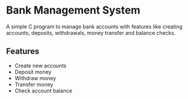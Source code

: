 # Bank Management System
A simple C program to manage bank accounts with features like creating accounts, deposits, withdrawals, money transfer and balance checks.

## Features
- Create new accounts
- Deposit money
- Withdraw money
- Transfer money
- Check account balance


